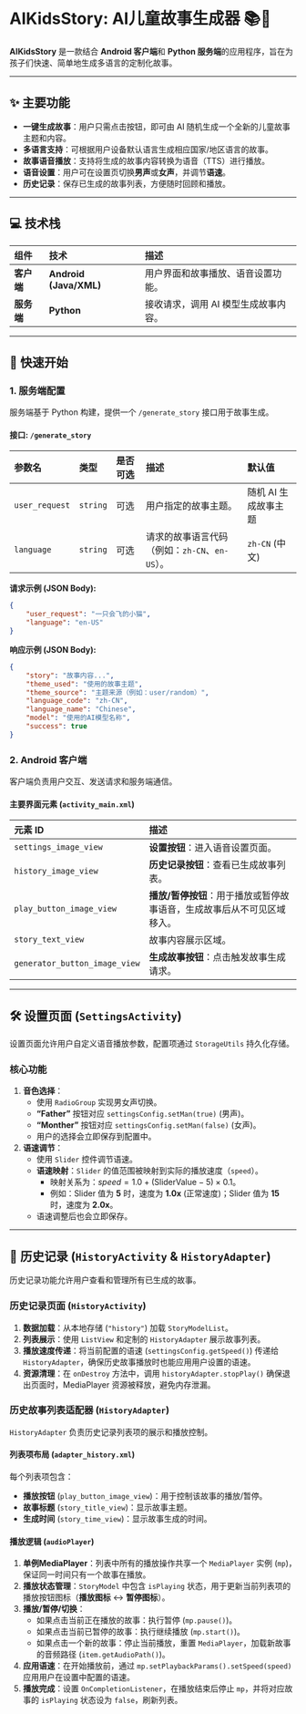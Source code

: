 # AIKidsStory: AI儿童故事生成器 📚🤖

**AIKidsStory** 是一款结合 **Android 客户端**和 **Python 服务端**的应用程序，旨在为孩子们快速、简单地生成多语言的定制化故事。

-----

## ✨ 主要功能

  * **一键生成故事**：用户只需点击按钮，即可由 AI 随机生成一个全新的儿童故事主题和内容。
  * **多语言支持**：可根据用户设备默认语言生成相应国家/地区语言的故事。
  * **故事语音播放**：支持将生成的故事内容转换为语音（TTS）进行播放。
  * **语音设置**：用户可在设置页切换**男声**或**女声**，并调节**语速**。
  * **历史记录**：保存已生成的故事列表，方便随时回顾和播放。

-----

## 💻 技术栈

| 组件 | 技术 | 描述 |
| :--- | :--- | :--- |
| **客户端** | **Android (Java/XML)** | 用户界面和故事播放、语音设置功能。 |
| **服务端** | **Python** | 接收请求，调用 AI 模型生成故事内容。 |

-----

## 🚀 快速开始

### 1\. 服务端配置

服务端基于 Python 构建，提供一个 `/generate_story` 接口用于故事生成。

#### 接口: `/generate_story`

| 参数名 | 类型 | 是否可选 | 描述 | 默认值 |
| :--- | :--- | :--- | :--- | :--- |
| `user_request` | `string` | 可选 | 用户指定的故事主题。 | 随机 AI 生成故事主题 |
| `language` | `string` | 可选 | 请求的故事语言代码（例如：`zh-CN`、`en-US`）。 | `zh-CN` (中文) |

**请求示例 (JSON Body):**

```json
{
    "user_request": "一只会飞的小猫",
    "language": "en-US"
}
```

**响应示例 (JSON Body):**

```json
{
    "story": "故事内容...",
    "theme_used": "使用的故事主题",
    "theme_source": "主题来源（例如：user/random）",
    "language_code": "zh-CN",
    "language_name": "Chinese",
    "model": "使用的AI模型名称",
    "success": true
}
```

### 2\. Android 客户端

客户端负责用户交互、发送请求和服务端通信。

#### 主要界面元素 (`activity_main.xml`)

| 元素 ID | 描述 |
| :--- | :--- |
| `settings_image_view` | **设置按钮**：进入语音设置页面。 |
| `history_image_view` | **历史记录按钮**：查看已生成故事列表。 |
| `play_button_image_view` | **播放/暂停按钮**：用于播放或暂停故事语音，生成故事后从不可见区域移入。 |
| `story_text_view` | 故事内容展示区域。 |
| `generator_button_image_view` | **生成故事按钮**：点击触发故事生成请求。 |

-----

## 🛠️ 设置页面 (`SettingsActivity`)

设置页面允许用户自定义语音播放参数，配置项通过 `StorageUtils` 持久化存储。

### 核心功能

1.  **音色选择**：
      * 使用 `RadioGroup` 实现男女声切换。
      * **“Father”** 按钮对应 `settingsConfig.setMan(true)` (男声)。
      * **“Monther”** 按钮对应 `settingsConfig.setMan(false)` (女声)。
      * 用户的选择会立即保存到配置中。
2.  **语速调节**：
      * 使用 `Slider` 控件调节语速。
      * **语速映射**：`Slider` 的值范围被映射到实际的播放速度（`speed`）。
          * 映射关系为：$speed = 1.0 + (\text{SliderValue} - 5) \times 0.1$。
          * 例如：Slider 值为 **5** 时，速度为 **1.0x** (正常速度)；Slider 值为 **15** 时，速度为 **2.0x**。
      * 语速调整后也会立即保存。

-----

## 📖 历史记录 (`HistoryActivity` & `HistoryAdapter`)

历史记录功能允许用户查看和管理所有已生成的故事。

### 历史记录页面 (`HistoryActivity`)

1.  **数据加载**：从本地存储 (`"history"`) 加载 `StoryModelList`。
2.  **列表展示**：使用 `ListView` 和定制的 `HistoryAdapter` 展示故事列表。
3.  **播放速度传递**：将当前配置的语速 (`settingsConfig.getSpeed()`) 传递给 `HistoryAdapter`，确保历史故事播放时也能应用用户设置的语速。
4.  **资源清理**：在 `onDestroy` 方法中，调用 `historyAdapter.stopPlay()` 确保退出页面时，MediaPlayer 资源被释放，避免内存泄漏。

### 历史故事列表适配器 (`HistoryAdapter`)

`HistoryAdapter` 负责历史记录列表项的展示和播放控制。

#### 列表项布局 (`adapter_history.xml`)

每个列表项包含：

  * **播放按钮** (`play_button_image_view`)：用于控制该故事的播放/暂停。
  * **故事标题** (`story_title_view`)：显示故事主题。
  * **生成时间** (`story_time_view`)：显示故事生成的时间。

#### 播放逻辑 (`audioPlayer`)

1.  **单例MediaPlayer**：列表中所有的播放操作共享一个 `MediaPlayer` 实例 (`mp`)，保证同一时间只有一个故事在播放。
2.  **播放状态管理**：`StoryModel` 中包含 `isPlaying` 状态，用于更新当前列表项的播放按钮图标（**播放图标** $\leftrightarrow$ **暂停图标**）。
3.  **播放/暂停/切换**：
      * 如果点击当前正在播放的故事：执行暂停 (`mp.pause()`)。
      * 如果点击当前已暂停的故事：执行继续播放 (`mp.start()`)。
      * 如果点击一个新的故事：停止当前播放，重置 `MediaPlayer`，加载新故事的音频路径 (`item.getAudioPath()`)。
4.  **应用语速**：在开始播放前，通过 `mp.setPlaybackParams().setSpeed(speed)` 应用用户在设置中配置的语速。
5.  **播放完成**：设置 `OnCompletionListener`，在播放结束后停止 `mp`，并将对应故事的 `isPlaying` 状态设为 `false`，刷新列表。
